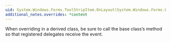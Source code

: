 ```yaml
---
uid: System.Windows.Forms.ToolStripItem.OnLayout(System.Windows.Forms.LayoutEventArgs)
additional_notes.overrides: *content
---
```


<p>When overriding <xref href="System.Windows.Forms.ToolStripItem.OnLayout(System.Windows.Forms.LayoutEventArgs)"></xref> in a derived class, be sure to call the base class’s <xref href="System.Windows.Forms.ToolStripItem.OnLayout(System.Windows.Forms.LayoutEventArgs)"></xref> method so that registered delegates receive the event.</p>


